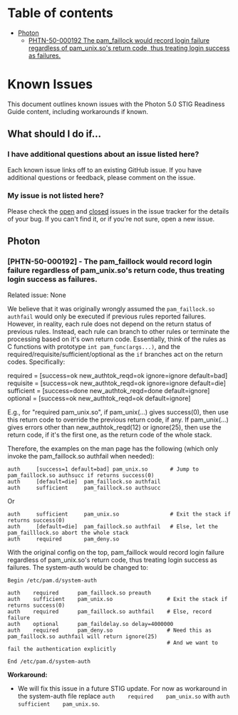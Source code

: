 # Table of contents

- [Photon](#photon)
  - [PHTN-50-000192 The pam_faillock would record login failure regardless of pam_unix.so's return code, thus treating login success as failures.](#phtn-50-000192-the-pam-faillock-would-record-login-failure-regardless-of-pam_unix.so's-return-code-thus-treating-login-success-as-failures.)

# Known Issues

This document outlines known issues with the Photon 5.0 STIG Readiness Guide content, including workarounds if known.

## What should I do if...

### I have additional questions about an issue listed here?

Each known issue links off to an existing GitHub issue. If you have additional questions or feedback, please comment on the issue.

### My issue is not listed here?

Please check the [open](https://github.com/vmware/dod-compliance-and-automation/issues) and [closed](https://github.com/vmware/dod-compliance-and-automation/issues?q=is%3Aissue+is%3Aclosed) issues in the issue tracker for the details of your bug. If you can't find it, or if you're not sure, open a new issue.

## Photon

### [PHTN-50-000192] - The pam_faillock would record login failure regardless of pam_unix.so's return code, thus treating login success as failures.

Related issue: None

We believe that it was originally wrongly assumed the `pam_faillock.so authfail` would only be executed if previous rules reported failures. However, in reality, each rule does not depend on the return status of previous rules. Instead, each rule can branch to other rules or terminate the processing based on it's own return code. Essentially, think of the rules as C functions with prototype `int pam_func(args...)`, and the required/requisite/sufficient/optional as the `if` branches act on the return codes. Specifically:

required   = [success=ok new_authtok_reqd=ok ignore=ignore default=bad]
requisite  = [success=ok new_authtok_reqd=ok ignore=ignore default=die]
sufficient = [success=done new_authtok_reqd=done default=ignore]
optional   = [success=ok new_authtok_reqd=ok default=ignore]

E.g., for "required pam_unix.so", if pam_unix(...) gives success(0), then use this return code to override the previous return code, if any. If pam_unix(...) gives errors other than new_authtok_reqd(12) or ignore(25), then use the return code, if it's the first one, as the return code of the whole stack.

Therefore, the examples on the man page has the following (which only invoke the pam_faillock.so authfail when needed):

```
auth     [success=1 default=bad] pam_unix.so       # Jump to pam_faillock.so authsucc if returns success(0)
auth     [default=die]  pam_faillock.so authfail
auth     sufficient     pam_faillock.so authsucc
```
Or
```
auth     sufficient     pam_unix.so                # Exit the stack if returns success(0)
auth     [default=die]  pam_faillock.so authfail   # Else, let the pam_failllock.so abort the whole stack
auth     required       pam_deny.so
```
With the original config on the top, pam_faillock would record login failure regardless of pam_unix.so's return code, thus treating login success as failures. The system-auth would be changed to:
```
Begin /etc/pam.d/system-auth

auth    required      pam_faillock.so preauth
auth    sufficient    pam_unix.so                 # Exit the stack if returns success(0)
auth    required      pam_faillock.so authfail    # Else, record failure
auth    optional      pam_faildelay.so delay=4000000
auth    required      pam_deny.so                 # Need this as pam_faillock.so authfail will return ignore(25)
                                                  # And we want to fail the authentication explicitly

End /etc/pam.d/system-auth
```

**Workaround:**

- We will fix this issue in a future STIG update. For now as workaround in the system-auth file replace `auth    required    pam_unix.so` with `auth    sufficient    pam_unix.so`.

